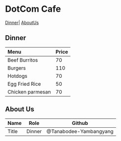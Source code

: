 # DotCom Cafe

[Dinner](#Dinner)| [AboutUs](#About-us)

## Dinner

| Menu                     | Price    |
|:-------------------------|----------|
| Beef Burritos            | 70       |
| Burgers                  | 110      |
| Hotdogs                  | 70       |
| Egg Fried Rice           | 50       |
| Chicken parmesan         | 70       |

## About Us

| Name      | Role      | Github                 |
|:----------|-----------|------------------------|
| Title     | Dinner    | @Tanabodee-Yambangyang |

